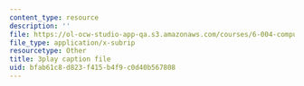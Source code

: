 ```yaml
---
content_type: resource
description: ''
file: https://ol-ocw-studio-app-qa.s3.amazonaws.com/courses/6-004-computation-structures-spring-2017/bfab61c8d823f415b4f9c0d40b567808_VxVF6QzwtwI.srt
file_type: application/x-subrip
resourcetype: Other
title: 3play caption file
uid: bfab61c8-d823-f415-b4f9-c0d40b567808
---
```

